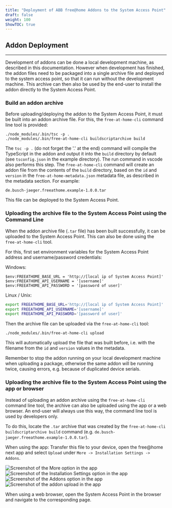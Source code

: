 ```yaml
---
title: "Deployment of ABB free@home Addons to the System Access Point"
draft: false
weight: 100
ShowTOC: true
---
```


## Addon Deployment

------------------------------------------------------------------------

Development of addons can be done a local development machine, as described in this documentation.
However when development has finished, the addon files need to be packaged into a single archive
file and deployed to the system access point, so that it can run without the development machine.
This archive can then also be used by the end-user to install the addon directly to the System Access Point.

### Build an addon archive

Before uploading/deploying the addon to the System Access Point, it must be built into an addon archive file.
For this, the `free-at-home-cli` command line tool is provided:

```shell
./node_modules/.bin/tsc -p .
./node_modules/.bin/free-at-home-cli buildscriptarchive build
```

The `tsc -p .` (do not forget the '.' at the end) command will compile the TypeScript in the addon
and output it into the `build` directory by default (see `tsconfig.json` in the example directory).
The run command in vscode also performs this step.
The `free-at-home-cli` command will create an addon file from the contents of the `build` directory,
based on the `id` and `version` in the `free-at-home-metadata.json` metadata file, as described in
the metadata section. For example:

```shell
de.busch-jaeger.freeathome.example-1.0.0.tar
```

This file can be deployed to the System Access Point.

### Uploading the archive file to the System Access Point using the Command Line

When the addon archive file (`.tar` file) has been built successfully, it can be uploaded to the
System Access Point. This can also be done using the `free-at-home-cli` tool.

For this, first set environment variables for the System Access Point address and username/password credentials:

Windows:
```
$env:FREEATHOME_BASE_URL = 'http://[local ip of System Access Point]'
$env:FREEATHOME_API_USERNAME = '[username]'
$env:FREEATHOME_API_PASSWORD = '[password of user]'
```

Linux / Unix:
```bash
export FREEATHOME_BASE_URL='http://[local ip of System Access Point]'
export FREEATHOME_API_USERNAME='[username]'
export FREEATHOME_API_PASSWORD='[password of user]'
```

Then the archive file can be uploaded via the `free-at-home-cli` tool:

```shell
./node_modules/.bin/free-at-home-cli upload
```

This will automatically upload the file that was built before, i.e. with the filename from the `id`
and `version` values in the metadata.

Remember to stop the addon running on your local development machine when uploading a package,
otherwise the same addon will be running twice, causing errors, e.g. because of duplicated device
serials.

### Uploading the archive file to the System Access Point using the app or browser

Instead of uploading an addon archive using the `free-at-home-cli` command line tool, the archive
can also be uploaded using the app or a web browser. An end-user will always use this way, the
command line tool is used by developers only.

To do this, locate the `.tar` archive that was created by the
`free-at-home-cli buildscriptarchive build` command (e.g.
`de.busch-jaeger.freeathome.example-1.0.0.tar`).

When using the app: Transfer this file to your device, open the free@home next app and select
`Upload` under `More -> Installation Settings -> Addons`.

![Screenshot of the More option in the app](addon_upload_1.jpg "App Addon Upload step 1: Open More page")
![Screenshot of the Installation Settings option in the app](addon_upload_2.jpg "App Addon Upload step 2: Open Installation Settings")
![Screenshot of the Addons option in the app](addon_upload_3.jpg "App Addon Upload step 3: Open Addons")
![Screenshot of the addon upload in the app](addon_upload_4.jpg "App Addons Upload step 4: Upload")

When using a web browser, open the System Access Point in the browser and navigate to the corresponding page.
